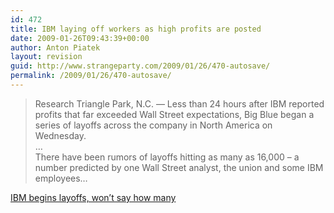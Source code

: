 ```yaml
---
id: 472
title: IBM laying off workers as high profits are posted
date: 2009-01-26T09:43:39+00:00
author: Anton Piatek
layout: revision
guid: http://www.strangeparty.com/2009/01/26/470-autosave/
permalink: /2009/01/26/470-autosave/
---
```

> Research Triangle Park, N.C. — Less than 24 hours after IBM reported profits that far exceeded Wall Street expectations, Big Blue began a series of layoffs across the company in North America on Wednesday.  
> &#8230;  
> There have been rumors of layoffs hitting as many as 16,000 – a number predicted by one Wall Street analyst, the union and some IBM employees&#8230;

[IBM begins layoffs, won&#8217;t say how many](http://www.wral.com/business/story/4375560/)